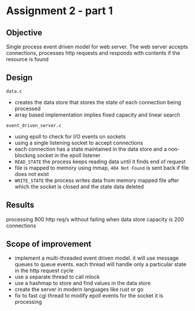 # Assignment 2 - part 1
## Objective  
Single process event driven model for web server. The web server accepts connections, processes http requests and responds with contents if the resource is found

## Design
`data.c`  
* creates the data store that stores the state of each connection being processed
* array based implementation implies fixed capacity and linear search

`event_driven_server.c`
* using epoll to check for I/O events on sockets
* using a single listening socket to accept connections
* each connection has a state maintained in the data store and a non-blocking socket in the epoll listener
* `READ_STATE` the process keeps reading data until it finds end of request
* file is mapped to memory using mmap, `404 Not Found` is sent back if file does not exist
* `WRITE_STATE` the process writes data from memory mapped file after which the socket is closed and the state data deleted

## Results
processing 800 http req/s without failing when data store capacity is 200 connections


## Scope of improvement
* implement a multi-threaded event driven model. it will use message queues to queue events. each thread will handle only a particular state in the http request cycle
* use a separate thread to call mlock
* use a hashmap to store and find values in the data store
* create the server in modern languages like rust or go
* fix to fast cgi thread to modify epoll events for the socket it is processing